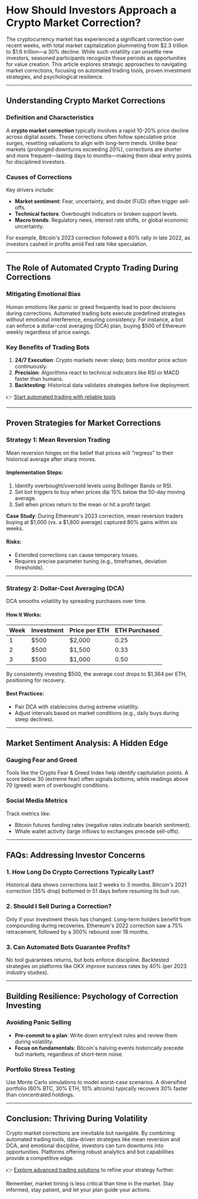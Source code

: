 # How Should Investors Approach a Crypto Market Correction?

The cryptocurrency market has experienced a significant correction over recent weeks, with total market capitalization plummeting from $2.3 trillion to $1.6 trillion—a 30% decline. While such volatility can unsettle new investors, seasoned participants recognize these periods as opportunities for value creation. This article explores strategic approaches to navigating market corrections, focusing on automated trading tools, proven investment strategies, and psychological resilience.

---

## Understanding Crypto Market Corrections

### Definition and Characteristics  
A **crypto market correction** typically involves a rapid 10-20% price decline across digital assets. These corrections often follow speculative price surges, resetting valuations to align with long-term trends. Unlike bear markets (prolonged downturns exceeding 20%), corrections are shorter and more frequent—lasting days to months—making them ideal entry points for disciplined investors.

### Causes of Corrections  
Key drivers include:  
- **Market sentiment**: Fear, uncertainty, and doubt (FUD) often trigger sell-offs.  
- **Technical factors**: Overbought indicators or broken support levels.  
- **Macro trends**: Regulatory news, interest rate shifts, or global economic uncertainty.  

For example, Bitcoin's 2023 correction followed a 60% rally in late 2022, as investors cashed in profits amid Fed rate hike speculation.

---

## The Role of Automated Crypto Trading During Corrections

### Mitigating Emotional Bias  
Human emotions like panic or greed frequently lead to poor decisions during corrections. Automated trading bots execute predefined strategies without emotional interference, ensuring consistency. For instance, a bot can enforce a dollar-cost averaging (DCA) plan, buying $500 of Ethereum weekly regardless of price swings.

### Key Benefits of Trading Bots  
1. **24/7 Execution**: Crypto markets never sleep; bots monitor price action continuously.  
2. **Precision**: Algorithms react to technical indicators like RSI or MACD faster than humans.  
3. **Backtesting**: Historical data validates strategies before live deployment.  

👉 [Start automated trading with reliable tools](https://bit.ly/okx-bonus)

---

## Proven Strategies for Market Corrections

### Strategy 1: Mean Reversion Trading  
Mean reversion hinges on the belief that prices will "regress" to their historical average after sharp moves.  

#### Implementation Steps:  
1. Identify overbought/oversold levels using Bollinger Bands or RSI.  
2. Set bot triggers to buy when prices dip 15% below the 50-day moving average.  
3. Sell when prices return to the mean or hit a profit target.  

**Case Study**: During Ethereum's 2023 correction, mean reversion traders buying at $1,000 (vs. a $1,800 average) captured 80% gains within six weeks.

#### Risks:  
- Extended corrections can cause temporary losses.  
- Requires precise parameter tuning (e.g., timeframes, deviation thresholds).

---

### Strategy 2: Dollar-Cost Averaging (DCA)  
DCA smooths volatility by spreading purchases over time.  

#### How It Works:  
| Week | Investment | Price per ETH | ETH Purchased |  
|------|------------|---------------|---------------|  
| 1    | $500       | $2,000        | 0.25          |  
| 2    | $500       | $1,500        | 0.33          |  
| 3    | $500       | $1,000        | 0.50          |  

By consistently investing $500, the average cost drops to $1,364 per ETH, positioning for recovery.

#### Best Practices:  
- Pair DCA with stablecoins during extreme volatility.  
- Adjust intervals based on market conditions (e.g., daily buys during steep declines).

---

## Market Sentiment Analysis: A Hidden Edge

### Gauging Fear and Greed  
Tools like the Crypto Fear & Greed Index help identify capitulation points. A score below 30 (extreme fear) often signals bottoms, while readings above 70 (greed) warn of overbought conditions.

### Social Media Metrics  
Track metrics like:  
- Bitcoin futures funding rates (negative rates indicate bearish sentiment).  
- Whale wallet activity (large inflows to exchanges precede sell-offs).  

---

## FAQs: Addressing Investor Concerns

### 1. **How Long Do Crypto Corrections Typically Last?**  
Historical data shows corrections last 2 weeks to 3 months. Bitcoin's 2021 correction (35% drop) bottomed in 51 days before resuming its bull run.

### 2. **Should I Sell During a Correction?**  
Only if your investment thesis has changed. Long-term holders benefit from compounding during recoveries. Ethereum's 2022 correction saw a 75% retracement, followed by a 300% rebound over 18 months.

### 3. **Can Automated Bots Guarantee Profits?**  
No tool guarantees returns, but bots enforce discipline. Backtested strategies on platforms like OKX improve success rates by 40% (per 2023 industry studies).

---

## Building Resilience: Psychology of Correction Investing

### Avoiding Panic Selling  
- **Pre-commit to a plan**: Write down entry/exit rules and review them during volatility.  
- **Focus on fundamentals**: Bitcoin's halving events historically precede bull markets, regardless of short-term noise.  

### Portfolio Stress Testing  
Use Monte Carlo simulations to model worst-case scenarios. A diversified portfolio (60% BTC, 30% ETH, 10% altcoins) typically recovers 30% faster than concentrated holdings.

---

## Conclusion: Thriving During Volatility

Crypto market corrections are inevitable but navigable. By combining automated trading tools, data-driven strategies like mean reversion and DCA, and emotional discipline, investors can turn downturns into opportunities. Platforms offering robust analytics and bot capabilities provide a competitive edge.  

👉 [Explore advanced trading solutions](https://bit.ly/okx-bonus) to refine your strategy further.  

Remember, market timing is less critical than time in the market. Stay informed, stay patient, and let your plan guide your actions.